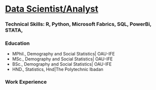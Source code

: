 # [Data Scientist/Analyst](Image/datakuest.jpg)

### Technical Skills: R, Python, Microsoft Fabrics, SQL, PowerBi, STATA, 

### Education
- MPhil., Demography and Social Statistics| OAU-IFE
- MSc., Demography and Social Statistics| OAU-IFE
- BSc., Demography and Social Statistics| OAU-IFE
- HND., Statistics, Hnd|The Polytechnic Ibadan

### Work Experience
